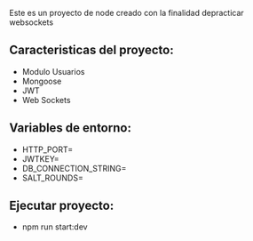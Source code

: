 Este es un proyecto de node creado con la finalidad depracticar websockets

## Caracteristicas del proyecto:
  * Modulo Usuarios
  * Mongoose
  * JWT
  * Web Sockets

## Variables de entorno:

* HTTP_PORT=
* JWTKEY=
* DB_CONNECTION_STRING=
* SALT_ROUNDS=

## Ejecutar proyecto:

* npm run start:dev